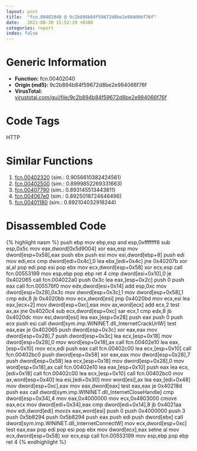 ```yaml
---
layout: post
title:  "fcn.00402040 @ 9c2b894b84f59672d8be2e984066f76f"
date:   2021-08-30 15:52:19 +0300
categories: report
index: false
---
```


# Generic Information
- **Function:** fcn.00402040
- **Origin (md5):** 9c2b894b84f59672d8be2e984066f76f
- **VirusTotal:** [virustotal.com/gui/file/9c2b894b84f59672d8be2e984066f76f][virustotal_ref]

# Code Tags
<span class="tag" id="HTTP">HTTP</span>


# Similar Functions

1. [fcn.00402320][similar_1_ref] (sim.: 0.9056610382424561)
2. [fcn.00402500][similar_2_ref] (sim.: 0.8999852269331663)
3. [fcn.00407790][similar_3_ref] (sim.: 0.893145513443811)
4. [fcn.004067e0][similar_4_ref] (sim.: 0.8925018724646496)
5. [fcn.00401180][similar_5_ref] (sim.: 0.892104032918244)


# Disassembled Code

{% highlight nasm %}
push ebp
mov ebp,esp
and esp,0xfffffff8
sub esp,0x5c
mov eax,dword[0x5d9004]
xor eax,esp
mov dword[esp+0x58],eax
push ebx
push esi
mov esi,dword[ebp+8]
push edi
mov edi,ecx
cmp dword[edi+0x4c],0
lea ebx,[edi+0x4c]
jne 0x40207b
xor al,al
pop edi
pop esi
pop ebx
mov ecx,dword[esp+0x58]
xor ecx,esp
call fcn.00553199
mov esp,ebp
pop ebp
ret 4
cmp dword[esi+0x10],0
je 0x402065
call fcn.004022a0
push 0x3c
lea eax,[esp+0x2c]
push 0
push eax
call fcn.005576f0
mov edx,dword[esi+0x14]
add esp,0xc
mov dword[esp+0x28],0x3c
mov dword[esp+0x3c],1
mov dword[esp+0x58],1
cmp edx,8
jb 0x4020bb
mov ecx,dword[esi]
jmp 0x4020bd
mov ecx,esi
lea eax,[ecx+2]
mov dword[esp+0xc],eax
mov ax,word[ecx]
add ecx,2
test ax,ax
jne 0x4020c4
sub ecx,dword[esp+0xc]
sar ecx,1
cmp edx,8
jb 0x4020dc
mov esi,dword[esi]
lea eax,[esp+0x28]
push eax
push 0
push ecx
push esi
call dword[sym.imp.WININET.dll_InternetCrackUrlW]
test eax,eax
je 0x402065
push dword[esp+0x3c]
xor eax,eax
mov dword[esp+0x28],7
push dword[esp+0x3c]
lea ecx,[esp+0x18]
mov dword[esp+0x28],0
mov word[esp+0x18],ax
call fcn.00402e10
lea eax,[esp+0x10]
mov ecx,edi
push eax
call fcn.00402c00
lea ecx,[esp+0x10]
call fcn.00402bc0
push dword[esp+0x58]
xor eax,eax
mov dword[esp+0x28],7
push dword[esp+0x58]
lea ecx,[esp+0x18]
mov dword[esp+0x28],0
mov word[esp+0x18],ax
call fcn.00402e10
lea eax,[esp+0x10]
push eax
lea ecx,[edi+0x18]
call fcn.00402c00
lea ecx,[esp+0x10]
call fcn.00402bc0
mov ax,word[esp+0x40]
lea esi,[edi+0x30]
mov word[esi],ax
lea eax,[edi+0x48]
mov dword[esp+0xc],eax
mov eax,dword[eax]
test eax,eax
je 0x40218d
push eax
call dword[sym.imp.WININET.dll_InternetCloseHandle]
cmp dword[esp+0x34],4
mov eax,0x4000000
mov ecx,0x4803000
cmove eax,ecx
mov dword[edi+0x34],eax
cmp dword[edi+0x14],8
jb 0x4021aa
mov edi,dword[edi]
movzx eax,word[esi]
push 0
push 0x4000000
push 3
push 0x5b8294
push 0x5b8294
push eax
push edi
push dword[ebx]
call dword[sym.imp.WININET.dll_InternetConnectW]
mov ecx,dword[esp+0xc]
test eax,eax
pop edi
pop esi
pop ebx
mov dword[ecx],eax
setne al
mov ecx,dword[esp+0x58]
xor ecx,esp
call fcn.00553199
mov esp,ebp
pop ebp
ret 4
{% endhighlight %}


[similar_1_ref]: /report/fcn.00402320@9c2b894b84f59672d8be2e984066f76f
[similar_2_ref]: /report/fcn.00402500@9c2b894b84f59672d8be2e984066f76f
[similar_3_ref]: /report/fcn.00407790@b9bcb002212a6b3f234989f71e66f5f7
[similar_4_ref]: /report/fcn.004067e0@94f83197373b17ab8b5225c0900d14de
[similar_5_ref]: /report/fcn.00401180@2d591d102f09b733d7d0e893e5642beb
[virustotal_ref]: https://www.virustotal.com/gui/file/9c2b894b84f59672d8be2e984066f76f